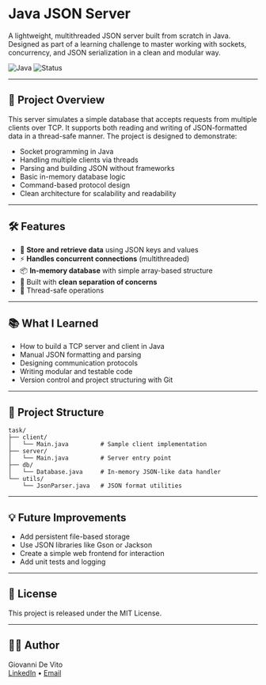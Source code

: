 
# Java JSON Server

A lightweight, multithreaded JSON server built from scratch in Java.  
Designed as part of a learning challenge to master working with sockets, concurrency, and JSON serialization in a clean and modular way.

![Java](https://img.shields.io/badge/language-Java-blue.svg)
![Status](https://img.shields.io/badge/status-ongoing-brightgreen.svg)

---

## 🚀 Project Overview

This server simulates a simple database that accepts requests from multiple clients over TCP. It supports both reading and writing of JSON-formatted data in a thread-safe manner. The project is designed to demonstrate:

- Socket programming in Java  
- Handling multiple clients via threads  
- Parsing and building JSON without frameworks  
- Basic in-memory database logic  
- Command-based protocol design  
- Clean architecture for scalability and readability

---

## 🛠 Features

- 🔄 **Store and retrieve data** using JSON keys and values
- ⚡ **Handles concurrent connections** (multithreaded)
- 📦 **In-memory database** with simple array-based structure
- 🧪 Built with **clean separation of concerns**
- 🧵 Thread-safe operations

---

## 📚 What I Learned

- How to build a TCP server and client in Java
- Manual JSON formatting and parsing
- Designing communication protocols
- Writing modular and testable code
- Version control and project structuring with Git

---

## 📁 Project Structure

```
task/
├── client/
│   └── Main.java         # Sample client implementation
├── server/
│   └── Main.java         # Server entry point
├── db/
│   └── Database.java     # In-memory JSON-like data handler
└── utils/
    └── JsonParser.java   # JSON format utilities
```

---

## 💡 Future Improvements

- Add persistent file-based storage
- Use JSON libraries like Gson or Jackson
- Create a simple web frontend for interaction
- Add unit tests and logging

---

## 📄 License

This project is released under the MIT License.

---

## 🧑‍💻 Author

Giovanni De Vito  
[LinkedIn](https://www.linkedin.com/in/giovanni-de-vito-39084a210/) • [Email](mailto:giodevito99@gmail.com)
